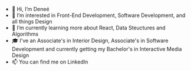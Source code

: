 - 👋 Hi, I’m Deneé
- 👀 I’m interested in Front-End Development, Software Development, and all things Design
- 🌱 I’m currently learning more about React, Data Steuctures and Algorithms
- 🎓 I've an Associate's in Interior Design, Associate's in Software Development and currently getting my Bachelor's in Interactive Media Design
- 📫 You can find me on LinkedIn

<!---
dnaej/dnaej is a ✨ special ✨ repository because its `README.md` (this file) appears on your GitHub profile.
You can click the Preview link to take a look at your changes.
--->
